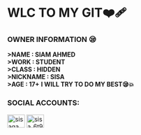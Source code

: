 <h1 align=> WLC TO MY GIT❤️‍🩹</h1>
<h3 align=>OWNER INFORMATION 😪</h3>

**>NAME  : **SIAM AHMED****          
**>WORK     : **STUDENT****             
**>CLASS    : **HIDDEN****              
**>NICKNAME : **SISA****                
**>AGE      : **17+****
****I WILL TRY TO DO MY BEST😪💥****

<h3 align="left">SOCIAL ACCOUNTS:</h3>
<p align="left">
<a href="https://fb.com/sisagaming45" target="blank"><img align="center" src="https://raw.githubusercontent.com/rahuldkjain/github-profile-readme-generator/master/src/images/icons/Social/facebook.svg" alt="sisagaming45" height="30" width="40" /></a>
<a href="https://instagram.com/sisa_6t9" target="blank"><img align="center" src="https://raw.githubusercontent.com/rahuldkjain/github-profile-readme-generator/master/src/images/icons/Social/instagram.svg" alt="sisa_6t9" height="30" width="40" /></a>
</p>
